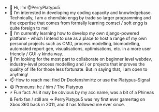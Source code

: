 - 👋 Hi, I’m @PerryPlatypu5
- 👀 I’m interested in developing my coding capacity and knowledgebase. Technically, I am a chem/bio engg by trade so larger programming and the expertise that comes from formally learning comsci / soft engg is quite foreign to me!
- 🌱 I’m currently learning how to develop my own django-powered platform - which I intend to use as a place to host a range of my own personal projects such as CMD, process modelling, biomodelling, automated report gen, visualisations, optimisations, etc. in a more user friendly / GUI-y kinda way.
- 💞️ I’m looking for the most part to collaborate on beginner level webdev, industry-level process modelling and / or projects that improves the quality of life for those less fortunate. But in saying that, I am open to anything!
- 📫 How to reach me: find Dr Doofenshmirtz or use the Platypus-Signal
- 😄 Pronouns: he / him / The Platypus
- ⚡ Fun fact: As it may be obvious by my acc name, was a bit of a Phineas & Ferb fan / still am -> PerryPlatypu5 was my first ever gamertag on Xbox 360 back in 2011, and it has followed me ever since. 
